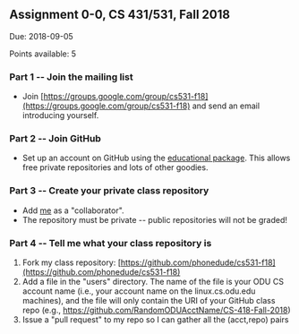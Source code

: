 ## Assignment 0-0, CS 431/531, Fall 2018

Due: 2018-09-05

Points available: 5

### Part 1 -- Join the mailing list 

* Join [https://groups.google.com/group/cs531-f18](https://groups.google.com/group/cs531-f18) and send an email introducing yourself.  

### Part 2 -- Join GitHub

* Set up an account on GitHub using the [educational package](https://education.github.com/).  This allows free private repositories and lots of other goodies.

### Part 3 -- Create your private class repository

* Add [me](https://github.com/phonedude) as a "collaborator".
* The repository must be private -- public repositories will not be graded!

### Part 4 -- Tell me what your class repository is

1. Fork my class repository: [https://github.com/phonedude/cs531-f18](https://github.com/phonedude/cs531-f18)
1. Add a file in the "users" directory.  The name of the file is your ODU CS account name (i.e., your account name on the linux.cs.odu.edu machines), and the file will only contain the URI of your GitHub class repo (e.g., https://github.com/RandomODUAcctName/CS-418-Fall-2018)
1. Issue a "pull request" to my repo so I can gather all the (acct,repo) pairs


